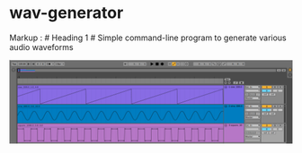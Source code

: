# wav-generator
Markup : # Heading 1 #
Simple command-line program to generate various audio waveforms


![Screenshot](/screenshots/ableton.png?raw=true "Optional Title")
